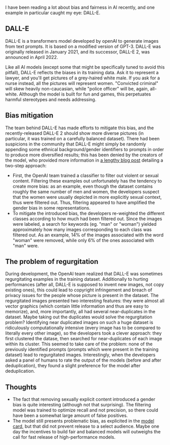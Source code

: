 I have been reading a lot about bias and fairness in AI recently, and one example in particular caught my eye: DALL-E.


## DALL-E

DALL-E is a transformers model developed by openAI to generate images from text prompts. It is based on a modified version of GPT-3. DALL-E was originally released in January 2021, and its successor, DALL-E 2, was announced in April 2022.

Like all AI models (except some that might be specifically tuned to avoid this pitfall), DALL-E reflects the biases in its training data. Ask it to represent a lawyer, and you'll get pictures of a grey-haired white male. If you ask for a nurse instead, all the pictures will represent women. "Convicted criminal" will skew heavily non-caucasian, while "police officer" will be, again, all-white. Although the model is built for fun and games, this perpetuates harmful stereotypes and needs addressing. 


## Bias mitigation

The team behind DALL-E has made efforts to mitigate this bias, and the recently-released DALL-E 2 should show more diverse pictures (in particular, it was trained on a carefully balanced dataset). There had been suspicions in the community that DALL-E might simply be randomly appending some ethnical background/gender identifiers to prompts in order to produce more diversified results; this has been denied by the creators of the model, who provided more information in [a lengthy blog post](https://openai.com/blog/dall-e-2-pre-training-mitigations/) detailing a two-step approach:
 - First, the OpenAI team trained a classifier to filter out violent or sexual content. Filtering these examples out unfortunately has the tendency to create more bias: as an example, even though the dataset contains roughly the same number of men and women, the developers suspect that the women were usually depicted in more explicitly sexual context, thus were filtered out. Thus, filtering appeared to have amplified the gender bias in some representations.
 - To mitigate the introduced bias, the developers re-weighted the different classes according to how much had been filtered out. Since the images were labeled, a search for keywords (eg. "man" or "woman") yielded approximately how many images corresponding to each class was filtered out. As an example, 14% of the images associated with the word "woman" were removed, while only 6% of the ones associated with "man" were.


## The problem of regurgitation

During development, the OpenAI team realized that DALL-E was sometimes regurgitating examples in the training dataset. Additionally to hurting performances (after all, DALL-E is supposed to invent new images, not copy existing ones), this could lead to copyright infringement and breach of privacy issues for the people whose picture is present in the dataset. 
The regurgitated images presented two interesting features: they were almost all vector graphics (which contain little information and thus are easy to memorize), and, more importantly, all had several near-duplicates in the dataset. Maybe taking out the duplicates would solve the regurgitation problem?
Identifying near duplicated images on such a huge dataset is ridiculously computationally intensive (every image has to be compared to literally every other image), so the developers took a clever approach: they first clustered the datase, then searched for near-duplicates of each image within its cluster. 
This seemed to take care of the problem: none of the previously identified prompts (prompts which were present in the training dataset) lead to regurgitated images.
Interestingly, when the developers asked a panel of humans to rate the output of the models (before and after deduplication), they found a slight preference for the model after deduplication. 

## Thoughts

- The fact that removing sexually explicit content introduced a gender bias is quite interesting (although not that surprising). The filtering model was trained to optimize recall and not precision, so there could have been a somewhat large amount of false positives. 
- The model still presents problematic bias, as explicited in the [model card](https://github.com/openai/dalle-2-preview/blob/main/system-card.md), but that did not prevent release to a select audience. Maybe one day the incentives to build fair and balanced models will outweighs the call for fast release of high-performance models.
